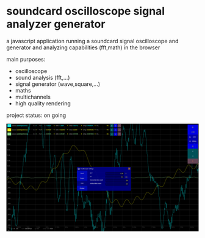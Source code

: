 # soundcard oscilloscope signal analyzer generator

a javascript application running a soundcard signal oscilloscope and generator
and analyzing capabilities (fft,math) in the browser

main purposes:

- oscilloscope
- sound analysis (fft,...)
- signal generator (wave,square,...)
- maths
- multichannels
- high quality rendering

project status: on going

![screenshot](doc/screenshot-0.1.png)